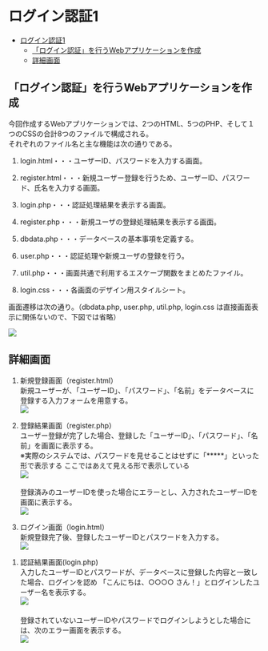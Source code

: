﻿# ログイン認証1

- [ログイン認証1](#ログイン認証1)
  - [「ログイン認証」を行うWebアプリケーションを作成](#ログイン認証を行うwebアプリケーションを作成)
  - [詳細画面](#詳細画面)

## 「ログイン認証」を行うWebアプリケーションを作成

今回作成するWebアプリケーションでは、2つのHTML、5つのPHP、そして１つのCSSの合計8つのファイルで構成される。</br>
それぞれのファイル名と主な機能は次の通りである。

1. login.html・・・ユーザーID、パスワードを入力する画面。

1. register.html・・・新規ユーザー登録を行うため、ユーザーID、パスワード、氏名を入力する画面。

1. login.php・・・認証処理結果を表示する画面。

1. register.php・・・新規ユーザの登録処理結果を表示する画面。

1. dbdata.php・・・データベースの基本事項を定義する。

1. user.php・・・認証処理や新規ユーザの登録を行う。

1. util.php・・・画面共通で利用するエスケープ関数をまとめたファイル。

1. login.css・・・各画面のデザイン用スタイルシート。

画面遷移は次の通り。（dbdata.php, user.php, util.php, login.css は直接画面表示に関係ないので、下図では省略）

![](./images/12/page_transition.png)

<div style="page-break-before:always"></div>

## 詳細画面

1. 新規登録画面（register.html）</br>
新規ユーザーが、「ユーザーID」、「パスワード」、「名前」をデータベースに登録する入力フォームを用意する。</br>
![](./images/12/register_html_display.png)

1. 登録結果画面（register.php）</br>
ユーザー登録が完了した場合、登録した「ユーザーID」、「パスワード」、「名前」を画面に表示する。</br>
※実際のシステムでは、パスワードを見せることはせずに「\*\*\*\*\*」といった形で表示する ここではあえて見える形で表示している</br>
![](./images/12/register_php_display.png)</br></br>
登録済みのユーザーIDを使った場合にエラーとし、入力されたユーザーIDを画面に表示する。</br>
![](./images/12/register_php_display_error.png)

1. ログイン画面（login.html）</br>
新規登録完了後、登録したユーザーIDとパスワードを入力する。</br>
![](./images/12/login_html_display.png)

<div style="page-break-before:always"></div>

1. 認証結果画面(login.php)</br>
入力したユーザーIDとパスワードが、データベースに登録した内容と一致した場合、ログインを認め 「こんにちは、○○○○ さん！」とログインしたユーザー名を表示する。</br>
![](./images/12/login_php_display.png)</br></br>
登録されていないユーザーIDやパスワードでログインしようとした場合には、次のエラー画面を表示する。</br>
![](./images/12/login_php_display_error.png)</br>
